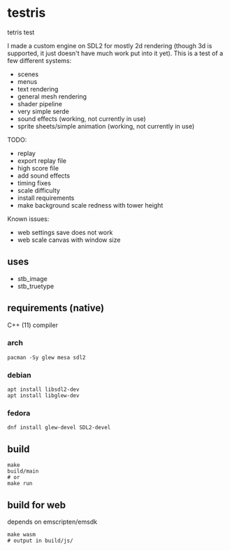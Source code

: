 # testris
tetris test

I made a custom engine on SDL2 for mostly 2d rendering (though 3d is supported, it just doesn't have much work put into it yet). This is a test of a few different systems:

- scenes
- menus
- text rendering
- general mesh rendering
- shader pipeline
- very simple serde
- sound effects (working, not currently in use)
- sprite sheets/simple animation (working, not currently in use)


TODO:
- replay
- export replay file
- high score file
- add sound effects
- timing fixes
- scale difficulty
- install requirements
- make background scale redness with tower height

Known issues:
- web settings save does not work
- web scale canvas with window size

## uses

- stb_image
- stb_truetype

## requirements (native)

C++ (11) compiler 

### arch

```shell
pacman -Sy glew mesa sdl2
```

### debian

```shell
apt install libsdl2-dev
apt install libglew-dev
```

### fedora

```shell
dnf install glew-devel SDL2-devel
```

## build

```shell
make
build/main
# or
make run
```

## build for web

depends on emscripten/emsdk

```shell
make wasm
# output in build/js/
```
